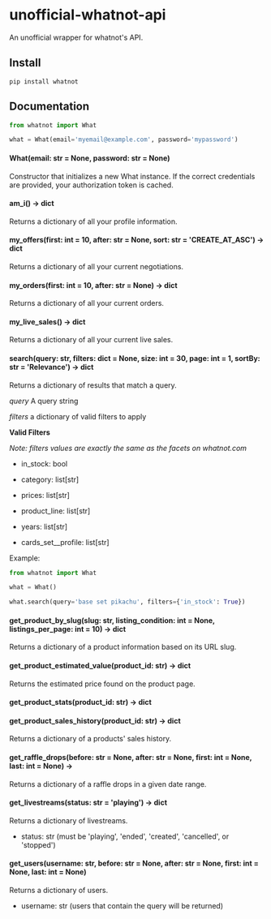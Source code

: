 # unofficial-whatnot-api

An unofficial wrapper for whatnot's API.

## Install

```
pip install whatnot
```

## Documentation

```python
from whatnot import What

what = What(email='myemail@example.com', password='mypassword')
```

#### What(email: str = None, password: str = None)

Constructor that initializes a new What instance. If the correct
credentials are provided, your authorization token is cached.

#### am_i() -> dict

Returns a dictionary of all your profile information.

#### my_offers(first: int = 10, after: str = None, sort: str = 'CREATE_AT_ASC') -> dict

Returns a dictionary of all your current negotiations.

#### my_orders(first: int = 10, after: str = None) -> dict

Returns a dictionary of all your current orders.

#### my_live_sales() -> dict

Returns a dictionary of all your current live sales.

#### search(query: str, filters: dict = None, size: int = 30, page: int = 1, sortBy: str = 'Relevance') -> dict

Returns a dictionary of results that match a query.

*query* A query string

*filters* a dictionary of valid filters to apply

**Valid Filters**

*Note: filters values are exactly the same as the facets on whatnot.com*

- in_stock: bool

- category: list[str]

- prices: list[str]

- product_line: list[str]

- years: list[str]

- cards_set__profile: list[str]

Example:
```python
from whatnot import What

what = What()

what.search(query='base set pikachu', filters={'in_stock': True})
```
#### get_product_by_slug(slug: str, listing_condition: int = None, listings_per_page: int = 10) -> dict

Returns a dictionary of a product information based on its URL slug.

#### get_product_estimated_value(product_id: str) -> dict

Returns the estimated price found on the product page.

#### get_product_stats(product_id: str) -> dict

#### get_product_sales_history(product_id: str) -> dict

Returns a dictionary of a products' sales history.

#### get_raffle_drops(before: str = None, after: str = None, first: int = None, last: int = None) ->

Returns a dictionary of a raffle drops in a given date range.

#### get_livestreams(status: str = 'playing') -> dict

Returns a dictionary of livestreams.

- status: str (must be 'playing', 'ended', 'created', 'cancelled', or 'stopped')

#### get_users(username: str, before: str = None, after: str = None, first: int = None, last: int = None)

Returns a dictionary of users.

- username: str (users that contain the query will be returned)




